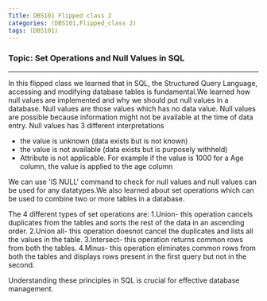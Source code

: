 ```yaml
---
Title: DBS101 Flipped class 2
categories: (DBS101,Flipped_class 2)
tags: (DBS101)
---
```


### Topic: Set Operations and Null Values in SQL
----

In this flipped class we learned that in SQL, the Structured Query Language, accessing and modifying database tables is fundamental.We learned how null values are implemented and why we should put null values in a database. Null values are those values which has no data value. Null values are possible because information might not be available at the time of data entry. 
Null values has 3 different interpretations
- the value is unknown (data exists but is not known)
- the value is not available (data exists but is purposely withheld)
- Attribute is not applicable. For example if the value is 1000 for a Age column, the value is applied to the   age column

We can use 'IS NULL' command to check for null values and null values can be used for any datatypes.We also learned about set operations which can be used to combine two or more tables in a database.

The 4 different types of set operations are:
1.Union- this operation cancels duplicates from the tables and sorts the rest of the data in an ascending order.
2.Union all- this operation doesnot cancel the duplicates and lists all the values in the table.
3.Intersect- this operation returns common rows from both the tables.
4.Minus- this operation eliminates common rows from both the tables and displays rows present in the first      query but not in the second.

Understanding these principles in SQL is crucial for effective database management.